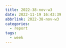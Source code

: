 ```yaml
---
title: 2022-38-nov-w3
date: 2022-11-19 16:43:39
abbrlink: 2022-38-nov-w3
categories:
  - report
tags:
  - week
---
```

